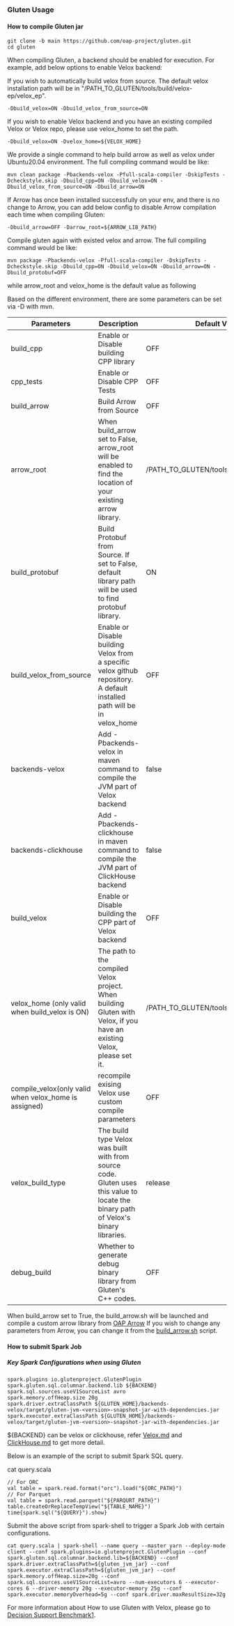 ### Gluten Usage

#### How to compile Gluten jar

``` shell
git clone -b main https://github.com/oap-project/gluten.git
cd gluten
```

When compiling Gluten, a backend should be enabled for execution.
For example, add below options to enable Velox backend:

If you wish to automatically build velox from source. The default velox installation path will be in "/PATH_TO_GLUTEN/tools/build/velox-ep/velox_ep".

```shell script
-Dbuild_velox=ON -Dbuild_velox_from_source=ON
```

If you wish to enable Velox backend and you have an existing compiled Velox or Velox repo, please use velox_home to set the path.

```shell script
-Dbuild_velox=ON -Dvelox_home=${VELOX_HOME}
```

We provide a single command to help build arrow as well as velox under Ubuntu20.04 environment.
The full compiling command would be like:

```shell script
mvn clean package -Pbackends-velox -Pfull-scala-compiler -DskipTests -Dcheckstyle.skip -Dbuild_cpp=ON -Dbuild_velox=ON -Dbuild_velox_from_source=ON -Dbuild_arrow=ON
```

If Arrow has once been installed successfully on your env, and there is no change to Arrow, you can
add below config to disable Arrow compilation each time when compiling Gluten:

```shell script
-Dbuild_arrow=OFF -Darrow_root=${ARROW_LIB_PATH}
```
Compile gluten again with existed velox and arrow.
The full compiling command would be like:
```shell script
mvn package -Pbackends-velox -Pfull-scala-compiler -DskipTests -Dcheckstyle.skip -Dbuild_cpp=ON -Dbuild_velox=ON -Dbuild_arrow=ON -Dbuild_protobuf=OFF
```
while arrow_root and velox_home is the default value as following

Based on the different environment, there are some parameters can be set via -D with mvn.

| Parameters | Description | Default Value |
| ---------- | ----------- | ------------- |
| build_cpp | Enable or Disable building CPP library | OFF |
| cpp_tests | Enable or Disable CPP Tests | OFF |
| build_arrow | Build Arrow from Source | OFF |
| arrow_root | When build_arrow set to False, arrow_root will be enabled to find the location of your existing arrow library. | /PATH_TO_GLUTEN/tools/build/arrow_install |
| build_protobuf | Build Protobuf from Source. If set to False, default library path will be used to find protobuf library. |ON |
| build_velox_from_source | Enable or Disable building Velox from a specific velox github repository. A default installed path will be in velox_home | OFF |
| backends-velox | Add -Pbackends-velox in maven command to compile the JVM part of Velox backend| false |
| backends-clickhouse | Add -Pbackends-clickhouse in maven command to compile the JVM part of ClickHouse backend | false |
| build_velox | Enable or Disable building the CPP part of Velox backend | OFF |
| velox_home (only valid when build_velox is ON) | The path to the compiled Velox project. When building Gluten with Velox, if you have an existing Velox, please set it. | /PATH_TO_GLUTEN/tools/build/velox_ep |
| compile_velox(only valid when velox_home is assigned) | recompile exising Velox use custom compile parameters| OFF |
| velox_build_type | The build type Velox was built with from source code. Gluten uses this value to locate the binary path of Velox's binary libraries. | release |
| debug_build | Whether to generate debug binary library from Gluten's C++ codes. | OFF |

When build_arrow set to True, the build_arrow.sh will be launched and compile a custom arrow library from [OAP Arrow](https://github.com/oap-project/arrow/tree/arrow-8.0.0-gluten)
If you wish to change any parameters from Arrow, you can change it from the [build_arrow.sh](../tools/build_arrow.sh) script.

#### How to submit Spark Job

##### Key Spark Configurations when using Gluten

```shell script
spark.plugins io.glutenproject.GlutenPlugin
spark.gluten.sql.columnar.backend.lib ${BACKEND}
spark.sql.sources.useV1SourceList avro
spark.memory.offHeap.size 20g
spark.driver.extraClassPath ${GLUTEN_HOME}/backends-velox/target/gluten-jvm-<version>-snapshot-jar-with-dependencies.jar
spark.executor.extraClassPath ${GLUTEN_HOME}/backends-velox/target/gluten-jvm-<version>-snapshot-jar-with-dependencies.jar
```
${BACKEND} can be velox or clickhouse, refer [Velox.md](https://github.com/oap-project/gluten/blob/main/docs/Velox.md}) and [ClickHouse.md](https://github.com/oap-project/gluten/blob/main/docs/ClickHouse.md) to get more detail.

Below is an example of the script to submit Spark SQL query.

cat query.scala
```shell script
// For ORC
val table = spark.read.format("orc").load("${ORC_PATH}")
// For Parquet
val table = spark.read.parquet("${PARQURT_PATH}")
table.createOrReplaceTempView("${TABLE_NAME}")
time{spark.sql("${QUERY}").show}
```

Submit the above script from spark-shell to trigger a Spark Job with certain configurations.

```shell script
cat query.scala | spark-shell --name query --master yarn --deploy-mode client --conf spark.plugins=io.glutenproject.GlutenPlugin --conf spark.gluten.sql.columnar.backend.lib=${BACKEND} --conf spark.driver.extraClassPath=${gluten_jvm_jar} --conf spark.executor.extraClassPath=${gluten_jvm_jar} --conf spark.memory.offHeap.size=20g --conf spark.sql.sources.useV1SourceList=avro --num-executors 6 --executor-cores 6 --driver-memory 20g --executor-memory 25g --conf spark.executor.memoryOverhead=5g --conf spark.driver.maxResultSize=32g
```

For more information about How to use Gluten with Velox, please go to [Decision Support Benchmark1](../backends-velox/workloak/tpch).

